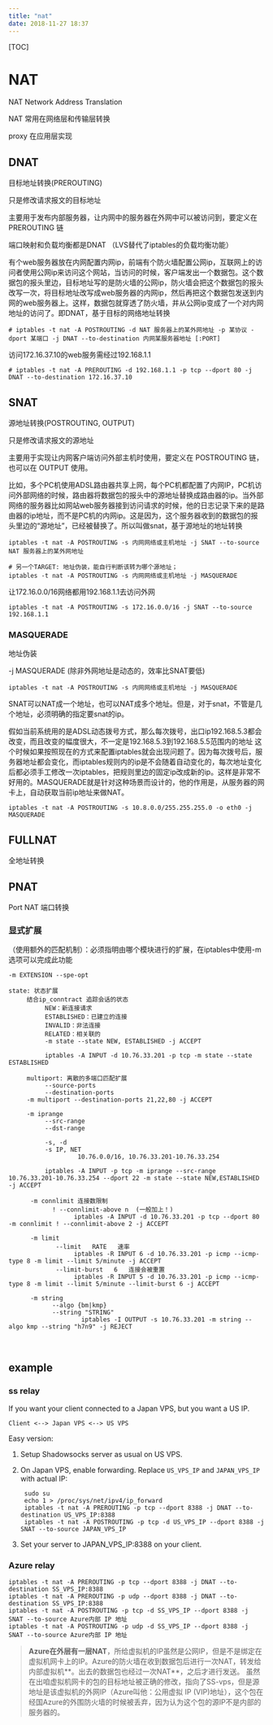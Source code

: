 ```yaml
---
title: "nat"
date: 2018-11-27 18:37
---
```



[TOC]



# NAT

NAT  Network Address Translation 



NAT 常用在网络层和传输层转换

proxy 在应用层实现





## DNAT

目标地址转换(PREROUTING) 

只是修改请求报文的目标地址 

主要用于发布内部服务器，让内网中的服务器在外网中可以被访问到，要定义在 PREROUTING 链



端口映射和负载均衡都是DNAT （LVS替代了iptables的负载均衡功能）



有个web服务器放在内网配置内网ip，前端有个防火墙配置公网ip，互联网上的访问者使用公网ip来访问这个网站，当访问的时候，客户端发出一个数据包。这个数据包的报头里边，目标地址写的是防火墙的公网ip，防火墙会把这个数据包的报头改写一次，将目标地址改写成web服务器的内网ip，然后再把这个数据包发送到内网的web服务器上。这样，数据包就穿透了防火墙，并从公网ip变成了一个对内网地址的访问了。即DNAT，基于目标的网络地址转换



```
# iptables -t nat -A POSTROUTING -d NAT 服务器上的某外网地址 -p 某协议 -dport 某端口 -j DNAT --to-destination 内网某服务器地址 [:PORT]
```



访问172.16.37.10的web服务需经过192.168.1.1

```
# iptables -t nat -A PREROUTING -d 192.168.1.1 -p tcp --dport 80 -j DNAT --to-destination 172.16.37.10
```



## SNAT

源地址转换(POSTROUTING, OUTPUT) 

只是修改请求报文的源地址

主要用于实现让内网客户端访问外部主机时使用，要定义在 POSTROUTING 链，也可以在 OUTPUT 使用。



比如，多个PC机使用ADSL路由器共享上网，每个PC机都配置了内网IP，PC机访问外部网络的时候，路由器将数据包的报头中的源地址替换成路由器的ip。当外部网络的服务器比如网站web服务器接到访问请求的时候，他的日志记录下来的是路由器的ip地址，而不是PC机的内网ip。这是因为，这个服务器收到的数据包的报头里边的“源地址”，已经被替换了。所以叫做snat，基于源地址的地址转换



```
iptables -t nat -A POSTROUTING -s 内网网络或主机地址 -j SNAT --to-source NAT 服务器上的某外网地址

# 另一个TARGET: 地址伪装，能自行判断该转为哪个源地址；
iptables -t nat -A POSTROUTING -s 内网网络或主机地址 -j MASQUERADE
```





让172.16.0.0/16网络都用192.168.1.1去访问外网

```
iptables -t nat -A POSTROUTING -s 172.16.0.0/16 -j SNAT --to-source 192.168.1.1
```



### MASQUERADE

地址伪装

-j MASQUERADE (除非外网地址是动态的，效率比SNAT要低)

```
iptables -t nat -A POSTROUTING -s 内网网络或主机地址 -j MASQUERADE
```





SNAT可以NAT成一个地址，也可以NAT成多个地址。但是，对于snat，不管是几个地址，必须明确的指定要snat的ip。



假如当前系统用的是ADSL动态拨号方式，那么每次拨号，出口ip192.168.5.3都会改变，而且改变的幅度很大，不一定是192.168.5.3到192.168.5.5范围内的地址
这个时候如果按照现在的方式来配置iptables就会出现问题了。因为每次拨号后，服务器地址都会变化，而iptables规则内的ip是不会随着自动变化的，每次地址变化后都必须手工修改一次iptables，把规则里边的固定ip改成新的ip。这样是非常不好用的。MASQUERADE就是针对这种场景而设计的，他的作用是，从服务器的网卡上，自动获取当前ip地址来做NAT。

```
iptables -t nat -A POSTROUTING -s 10.8.0.0/255.255.255.0 -o eth0 -j MASQUERADE
```







## FULLNAT

全地址转换





## PNAT

Port NAT 端口转换



### 显式扩展

（使用额外的匹配机制）：必须指明由哪个模块进行的扩展，在iptables中使用-m选项可以完成此功能

```
-m EXTENSION --spe-opt

state: 状态扩展
     结合ip_conntract 追踪会话的状态
          NEW：新连接请求
          ESTABLISHED：已建立的连接
          INVALID：非法连接
          RELATED：相关联的
          -m state --state NEW, ESTABLISHED -j ACCEPT

          iptables -A INPUT -d 10.76.33.201 -p tcp -m state --state ESTABLISHED

     multiport: 离散的多端口匹配扩展
          --source-ports
          --destination-ports
     -m multiport --destination-ports 21,22,80 -j ACCEPT

     -m iprange
          --src-range
          --dst-range 

          -s, -d 
          -s IP, NET
                   10.76.0.0/16, 10.76.33.201-10.76.33.254

          iptables -A INPUT -p tcp -m iprange --src-range 10.76.33.201-10.76.33.254 --dport 22 -m state --state NEW,ESTABLISHED -j ACCEPT

      -m connlimit 连接数限制
            ! --connlimit-above n  (一般加上！)  
                  iptables -A INPUT -d 10.76.33.201 -p tcp --dport 80 -m connlimit ! --connlimit-above 2 -j ACCEPT

      -m limit
             --limit   RATE   速率
                  iptables -R INPUT 6 -d 10.76.33.201 -p icmp --icmp-type 8 -m limit --limit 5/minute -j ACCEPT
             --limit-burst   6   连接会被重置
                  iptables -R INPUT 5 -d 10.76.33.201 -p icmp --icmp-type 8 -m limit --limit 5/minute --limit-burst 6 -j ACCEPT

      -m string 
            --algo {bm|kmp}
            --string "STRING"
                    iptables -I OUTPUT -s 10.76.33.201 -m string --algo kmp --string "h7n9" -j REJECT 
```

​          





## example 

### ss relay

If you want your client connected to a Japan VPS, but you want a US IP.

```
Client <--> Japan VPS <--> US VPS
```

Easy version:

1. Setup Shadowsocks server as usual on US VPS.

2. On Japan VPS, enable forwarding. Replace `US_VPS_IP` and `JAPAN_VPS_IP` with actual IP:

   ```
    sudo su
    echo 1 > /proc/sys/net/ipv4/ip_forward
    iptables -t nat -A PREROUTING -p tcp --dport 8388 -j DNAT --to-destination US_VPS_IP:8388
    iptables -t nat -A POSTROUTING -p tcp -d US_VPS_IP --dport 8388 -j SNAT --to-source JAPAN_VPS_IP
   ```

3. Set your server to JAPAN_VPS_IP:8388 on your client.



### Azure relay

```
iptables -t nat -A PREROUTING -p tcp --dport 8388 -j DNAT --to-destination SS_VPS_IP:8388
iptables -t nat -A PREROUTING -p udp --dport 8388 -j DNAT --to-destination SS_VPS_IP:8388
iptables -t nat -A POSTROUTING -p tcp -d SS_VPS_IP --dport 8388 -j SNAT --to-source Azure内部 IP 地址
iptables -t nat -A POSTROUTING -p udp -d SS_VPS_IP --dport 8388 -j SNAT --to-source Azure内部 IP 地址
```

> **Azure在外层有一层NAT**，所给虚拟机的IP虽然是公网IP，但是不是绑定在虚拟机网卡上的IP。Azure的防火墙在收到数据包后进行一次NAT，转发给内部虚拟机**。出去的数据包也经过一次NAT**，之后才进行发送。
> 虽然在出咱虚拟机网卡的包的目标地址被正确的修改，指向了SS-vps，但是源地址是该虚拟机的外网IP（Azure叫他：公用虚拟 IP (VIP)地址），这个包在经国Azure的外围防火墙的时候被丢弃，因为认为这个包的源IP不是内部的服务器的。
